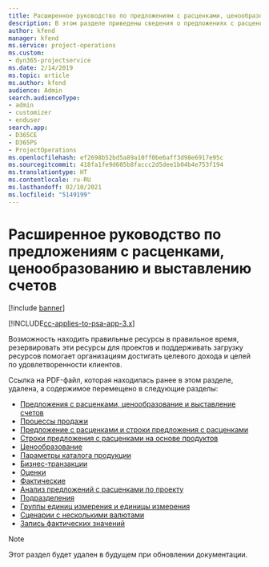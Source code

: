 ```yaml
---
title: Расширенное руководство по предложениям с расценками, ценообразованию и выставлению счетов
description: В этом разделе приведены сведения о предложениях с расценками, выставлении счетов и ценообразовании в Project Service Automation.
author: kfend
manager: kfend
ms.service: project-operations
ms.custom:
- dyn365-projectservice
ms.date: 2/14/2019
ms.topic: article
ms.author: kfend
audience: Admin
search.audienceType:
- admin
- customizer
- enduser
search.app:
- D365CE
- D365PS
- ProjectOperations
ms.openlocfilehash: ef2698b52bd5a89a10ff0be6aff3d98e6917e95c
ms.sourcegitcommit: 418fa1fe9d605b8faccc2d5dee1b04b4e753f194
ms.translationtype: HT
ms.contentlocale: ru-RU
ms.lasthandoff: 02/10/2021
ms.locfileid: "5149199"
---
```

# <a name="advanced-quoting-pricing-and-billing-guide"></a>Расширенное руководство по предложениям с расценками, ценообразованию и выставлению счетов

[!include [banner](../../includes/psa-now-project-operations.md)]

[!INCLUDE[cc-applies-to-psa-app-3.x](../../includes/cc-applies-to-psa-app-3x.md)]

Возможность находить правильные ресурсы в правильное время, резервировать эти ресурсы для проектов и поддерживать загрузку ресурсов помогает организациям достигать целевого дохода и целей по удовлетворенности клиентов. 

Ссылка на PDF-файл, которая находилась ранее в этом разделе, удалена, а содержимое перемещено в следующие разделы:

- [Предложения с расценками, ценообразование и выставление счетов](../quote-bill-price.md)
- [Процессы продажи](../basic-sales-process.md)
- [Предложение с расценками и строки предложения с расценками](../basic-quote-lines.md)
- [Строки предложения с расценками на основе продуктов](../product-based-quote-lines.md)
- [Ценообразование](../basic-pricing.md)
- [Параметры каталога продукции](../product-catalog-pricing.md)
- [Бизнес-транзакции](../basic-business-transactions.md)
- [Оценки](../estimates.md)
- [Фактические](../actuals.md)
- [Анализ предложений с расценками по проекту](../basic-analyzing-quotes.md)
- [Подразделения](../advanced-organizational.md)
- [Группы единиц измерения и единицы измерения](../advanced-units.md)
- [Сценарии с несколькими валютами](../advanced-currency.md)
- [Запись фактических значений](../advanced-actuals.md)

> [!NOTE]
> Этот раздел будет удален в будущем при обновлении документации. 
